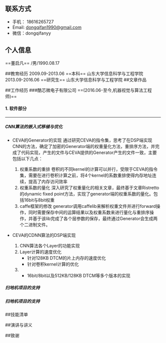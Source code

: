 ## 联系方式 
* 手机： 18616265727
* Email: dongqifan1990@gmail.com
* 微信：dongqifanyy

## 个人信息
==董启凡==
/男/1990.08.17

##教育经历
2009.09-2013.06 ==本科==	 山东大学信息科学与工程学院 
2013.09-2016.06 ==研究生==	山东大学信息科学与工程学院
##文章作品


##工作经历
###酷芯微电子有限公司 ==(2016.06-至今,机器视觉与算法工程师)==

#### 1. 软件部分
---

##### CNN算法的嵌入式移植与优化
* CEVA的Generator的实现
  通过研究CEVA的指令集，思考了在DSP端实现CNN的方法，确定了加密的Generator端的权重量化方法，重排序方法，并完成了代码实现，产生的文件与CEVA提供的Generator产生的文件一致，主要包括以下几点：
	1. 权重系数的重排
		卷积的不同kernel的计算可以并行，受限于CEVA的指令集，需要在进行卷积计算之前，将4个kernel的系数重排使得内存地址连续，提高了内存访问效率
	2. 权重系数的量化
		深入研究了权重量化的相关文章，最终基于文章Ristretto的dynamic fixed point方法，实现了generator端的权重系数的量化。包括16bit与8bit权重
	3. caffe框架的修改
		generator调用caffelib来解析权重文件并进行forward操作，同时需要保存中间的运算结果以及权重系数来进行量化与重排序操作，并基于该lib完成了各个层参数的保存，最终通过Generator会生成两个二进制文件。
        
* CEVA的CDNN算法的DSP端实现
	1. CNN算法各个Layer的功能实现
	2. Layer计算的速度优化
		* 针对128KB DTCM的片上内存的速度优化
		* 针对卷积kernel计算的优化
	3.
		* 16bit/8bit以及512KB/128KB DTCM等多个版本的实现

##### 扫地机项目的支持

##### 扫地机项目的支持


			         
        

##技能清单

##演讲与讲义

##致谢